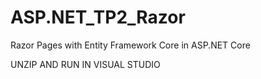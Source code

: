 # ASP.NET_TP2_Razor
Razor Pages with Entity Framework Core in ASP.NET Core

UNZIP AND RUN IN VISUAL STUDIO
